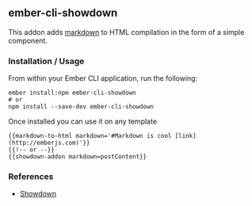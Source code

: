 ## ember-cli-showdown

This addon adds [markdown](http://en.wikipedia.org/wiki/Markdown) to HTML compilation in the form of a simple component.

### Installation / Usage

From within your Ember CLI application, run the following:

```
ember install:npm ember-cli-showdown
# or
npm install --save-dev ember-cli-showdown
```

Once installed you can use it on any template

```
{{markdown-to-html markdown='#Markdown is cool [link](http://emberjs.com)'}}
{{!-- or --}}
{{showdown-addon markdown=postContent}}
```

### References

* [Showdown](https://github.com/coreyti/showdown)
